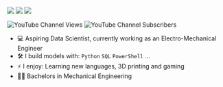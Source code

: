 [<img src="https://img.shields.io/badge/youtube-%230077B5.svg?&style=for-the-badge&logo=youtube&logoColor=white&color=FF0000" />](https://www.youtube.com/@harrysdatajourney)
[<img src="https://img.shields.io/badge/linkedin-%230077B5.svg?&style=for-the-badge&logo=linkedin&logoColor=white" />](https://uk.linkedin.com/in/harry-allum)
[<img src="https://img.shields.io/badge/Instagram-E4405F?style=for-the-badge&logo=instagram&logoColor=white" />](https://www.instagram.com/harrysdatajourney/)

![YouTube Channel Views](https://img.shields.io/youtube/channel/views/UCSdTAwbbW8cbtPzCn8mF8xw)
![YouTube Channel Subscribers](https://img.shields.io/youtube/channel/subscribers/UCSdTAwbbW8cbtPzCn8mF8xw)

- :computer: Aspiring Data Scientist, currently working as an Electro-Mechanical Engineer
- :hammer_and_wrench: I build models with: `Python` `SQL` `PowerShell` ...
- ⚡ I enjoy: Learning new languages, 3D printing and gaming
- :student: Bachelors in Mechanical Engineering

